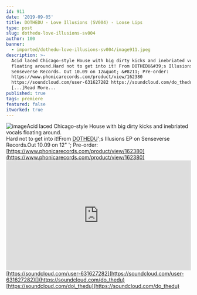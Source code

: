 ```yaml
---
id: 911
date: '2019-09-05'
title: DOTHEDU - Love Illusions (SV004) - Loose Lips
type: post
slug: dothedu-love-illusions-sv004
author: 100
banner:
  - imported/dothedu-love-illusions-sv004/image911.jpeg
description: >-
  Acid laced Chicago-style House with big dirty kicks and inebriated vocals
  floating around.Hard not to get into it! From DOTHEDU&#39;s Illusions EP on
  Senseverse Records. Out 10.09 on 12&quot; &#8211; Pre-order:
  https://www.phonicarecords.com/product/view/162380
  https://soundcloud.com/user-631627282 https://soundcloud.com/do_thedu
  [...]Read More...
published: true
tags: premiere
featured: false
itworked: true
---
```

![image](../imported/dothedu-love-illusions-sv004/image911.jpeg)Acid laced Chicago-style House with big dirty kicks and inebriated vocals floating around.  
Hard not to get into it!From [DOTHEDU](https://www.residentadvisor.net/dj/dothedu)';s Illusions EP on Senseverse Records.Out 10.09 on 12" '; Pre-order: [](https://www.phonicarecords.com/product/view/162380)[https://www.phonicarecords.com/product/view/162380](https://www.phonicarecords.com/product/view/162380)<iframe width='100%' height='300' scrolling='no' frameborder='no' allow='autoplay' src='https://w.soundcloud.com/player/?url=https%3A//api.soundcloud.com/tracks/676816662&color=%23ff5500&auto_play=false&hide_related=false&show_comments=true&show_user=true&show_reposts=false&show_teaser=true'></iframe>[https://soundcloud.com/user-631627282](https://soundcloud.com/user-631627282)[](https://soundcloud.com/do_thedu)[https://soundcloud.com/do\_thedu](https://soundcloud.com/do_thedu)